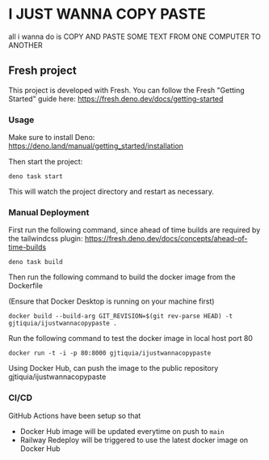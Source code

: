 # I JUST WANNA COPY PASTE

all i wanna do is COPY AND PASTE SOME TEXT FROM ONE COMPUTER TO ANOTHER

## Fresh project

This project is developed with Fresh. You can follow the Fresh "Getting Started"
guide here: https://fresh.deno.dev/docs/getting-started

### Usage

Make sure to install Deno: https://deno.land/manual/getting_started/installation

Then start the project:

```
deno task start
```

This will watch the project directory and restart as necessary.

### Manual Deployment

First run the following command, since ahead of time builds are required by the
tailwindcss plugin: https://fresh.deno.dev/docs/concepts/ahead-of-time-builds

```
deno task build
```

Then run the following command to build the docker image from the Dockerfile

(Ensure that Docker Desktop is running on your machine first)

```
docker build --build-arg GIT_REVISION=$(git rev-parse HEAD) -t gjtiquia/ijustwannacopypaste .
```

Run the following command to test the docker image in local host port 80

```
docker run -t -i -p 80:8000 gjtiquia/ijustwannacopypaste
```

Using Docker Hub, can push the image to the public repository gjtiquia/ijustwannacopypaste

### CI/CD

GitHub Actions have been setup so that 
- Docker Hub image will be updated everytime on push to `main`
- Railway Redeploy will be triggered to use the latest docker image on Docker Hub
